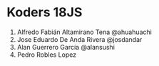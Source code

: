 # Koders 18JS

1. Alfredo Fabián Altamirano Tena @ahuahuachi
2. Jose Eduardo De Anda Rivera @josdandar
3. Alan Guerrero García @alansushi
4. Pedro Robles Lopez